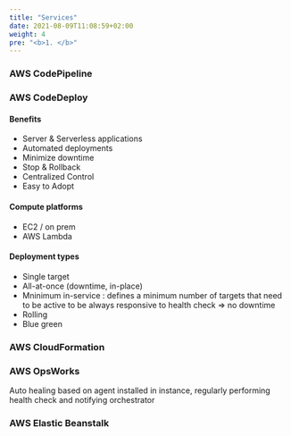 ```yaml
---
title: "Services"
date: 2021-08-09T11:08:59+02:00
weight: 4
pre: "<b>1. </b>"
---
```


### AWS CodePipeline
### AWS CodeDeploy
#### Benefits
- Server & Serverless applications
- Automated deployments
- Minimize downtime
- Stop & Rollback
- Centralized Control
- Easy to Adopt
#### Compute platforms
- EC2 / on prem
- AWS Lambda
#### Deployment types
- Single target 
- All-at-once (downtime, in-place)
- Mninimum in-service : defines a minimum number of targets that need to be active to be always responsive to health check => no downtime
- Rolling
- Blue green

### AWS CloudFormation
### AWS OpsWorks
Auto healing based on agent installed in instance, regularly performing health check and notifying orchestrator
### AWS Elastic Beanstalk


